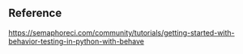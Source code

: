 ## Reference

https://semaphoreci.com/community/tutorials/getting-started-with-behavior-testing-in-python-with-behave

